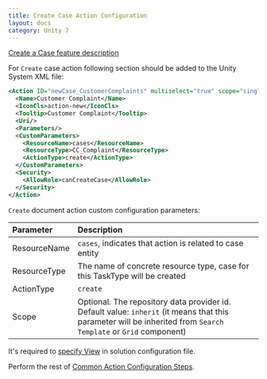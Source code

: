 ```yaml
---
title: Create Case Action Configuration
layout: docs
category: Unity 7
---
```

[Create a Case feature description](../../features/case-management/create-case.md)

For `Create` case action following section should be added to the Unity System XML file:
 
```xml
<Action ID="newCase_CustomerComplaints" multiselect="true" scope="single" type="toolbar">
  <Name>Customer Complaint</Name>
  <IconCls>action-new</IconCls>
  <Tooltip>Customer Complaint</Tooltip>
  <Uri/>
  <Parameters/>
  <CustomParameters>
    <ResourceName>cases</ResourceName>
    <ResourceType>CC_Complaint</ResourceType>
    <ActionType>create</ActionType>
  </CustomParameters>
  <Security>
    <AllowRole>canCreateCase</AllowRole>
  </Security>
</Action>
```

`Create` document action custom configuration parameters:

| Parameter   | Description |
|:------------|:------------|
|ResourceName | `cases`, indicates that action is related to case entity |
|ResourceType | The name of concrete resource type, case for this TaskType will be created |
|ActionType   | `create`      |
|Scope        | Optional. The repository data provider id. Default value: `inherit` (it means that this parameter will be inherited from `Search Template` or `Grid` component) |

It's required to [specify View](../tags-list/views-tag.md) in solution configuration file.

Perform the rest of [Common Action Configuration Steps](../actions.md#common-actions-configuration-steps). 
